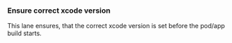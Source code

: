 ### Ensure correct xcode version

This lane ensures, that the correct xcode version is set before the pod/app build starts.